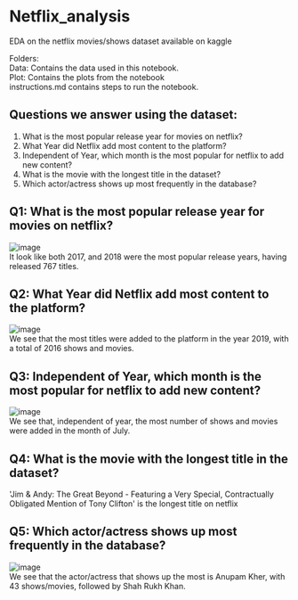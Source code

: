 # Netflix_analysis
EDA on the netflix movies/shows dataset available on kaggle

Folders:<br>
Data: Contains the data used in this notebook.<br>
Plot: Contains the plots from the notebook <br>
instructions.md contains steps to run the notebook.

## Questions we answer using the dataset:
1. What is the most popular release year for movies on netflix?
2. What Year did Netflix add most content to the platform?
3. Independent of Year, which month is the most popular for netflix to add new content?
4. What is the movie with the longest title in the dataset?
5. Which actor/actress shows up most frequently in the database?

## Q1: What is the most popular release year for movies on netflix?
![image](https://user-images.githubusercontent.com/41267142/227187983-48fb39b4-51e3-4e28-be2d-2bf3c692d2e3.png)<br>
It look like both 2017, and 2018 were the most popular release years, having released 767 titles.

## Q2: What Year did Netflix add most content to the platform?
![image](https://user-images.githubusercontent.com/41267142/227189573-33c4b6a1-1ced-4008-aece-ef79c88d8eba.png)<br>
We see that the most titles were added to the platform in the year 2019, with a total of 2016 shows and movies.

## Q3: Independent of Year, which month is the most popular for netflix to add new content?
![image](https://user-images.githubusercontent.com/41267142/227189743-da971d35-6f56-4d58-9bd2-cc21e8a0f220.png)<br>
We see that, independent of year, the most number of shows and movies were added in the month of July.

## Q4: What is the movie with the longest title in the dataset?

'Jim & Andy: The Great Beyond - Featuring a Very Special, Contractually Obligated Mention of Tony Clifton' is the longest title on netflix

## Q5: Which actor/actress shows up most frequently in the database?
![image](https://user-images.githubusercontent.com/41267142/227189997-55958da4-4842-4f71-ae96-bd3356f95056.png)<br>
We see that the actor/actress that shows up the most is Anupam Kher, with 43 shows/movies, followed by Shah Rukh Khan.
